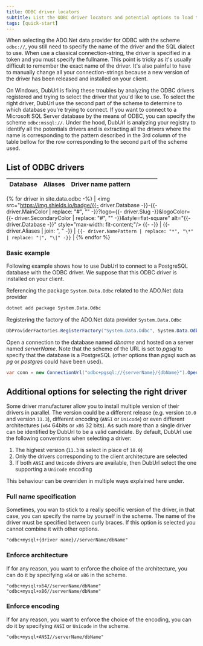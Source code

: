 ```yaml
---
title: ODBC driver locators
subtitle: List the ODBC driver locators and potential options to load them
tags: [quick-start]
---
```


When selecting the ADO.Net data provider for ODBC with the scheme `odbc://`, you still need to specify the name of the driver and the SQL dialect to use. When use a classical connection-string, the driver is specified in a token and you must specify the fullname. This point is tricky as it's usually difficult to remember the exact name of the driver. It's also painful to have to manually change all your connection-strings because a new version of the driver has been released and installed on your client.

On Windows, DubUrl is fixing these troubles by analyzing the ODBC drivers registered and trying to select the driver that you'd like to use. To select the right driver, DubUrl use the second part of the scheme to determine to which database you're trying to connect. If you want to connect to a Microsoft SQL Server database by the means of ODBC, you can specify the scheme `odbc:mssql://`. Under the hood, DubUrl is analyzing your registry to identify all the potentials drivers and is extracting all the drivers where the name is corresponding to the pattern described in the 3rd column of the table bellow for the row corresponding to the second part of the scheme used.

## List of ODBC drivers

| Database | Aliases | Driver name pattern | | | | |
|----------|---------|--------------------------------------|-|-|-|-|
{% for driver in site.data.odbc -%}
| <img src="https://img.shields.io/badge/{{- driver.Database -}}-{{- driver.MainColor | replace: "#", "" -}}?logo={{- driver.Slug -}}&logoColor={{- driver.SecondaryColor | replace: "#", "" -}}&style=flat-square" alt="{{- driver.Database -}}" style="max-width: fit-content;"/> {{- -}}
| {{- driver.Aliases | join: ", " -}}
| `{{- driver.NamePattern | replace: "*", "\*" | replace: "|", "\|" -}}`
|
{% endfor %}

### Basic example

Following example shows how to use DubUrl to connect to a PostgreSQL database with the ODBC driver. We suppose that this ODBC driver is installed on your client.

Referencing the package `System.Data.Odbc` related to the ADO.Net data provider

```bash
dotnet add package System.Data.Odbc
```

Registering the factory of the ADO.Net data provider `System.Data.Odbc`

```csharp
DbProviderFactories.RegisterFactory("System.Data.Odbc", System.Data.Odbc.OdbcFactory.Instance);
```

Open a connection to the database named *dbname* and hosted on a server named *serverName*. Note that the scheme of the URL is set to *pgsql* to specify that the database is a PostgreSQL (other options than *pgsql* such as *pg* or *postgres* could have been used).

```csharp
var conn = new ConnectionUrl("odbc+pgsql://{serverName}/{dbName}").Open();
```

## Additional options for selecting the right driver

Some driver manufacturer allow you to install multiple version of their drivers in parallel. The version could be a different release (e.g. version `10.0` and version `11.3`), different encoding (`ANSI` or `Unicode`) or even different architectures (`x64` 64bits or `x86` 32 bits). As such more than a single driver can be identified by DubUrl to be a valid candidate. By default, DubUrl use the following conventions when selecting a driver:

1. The highest version (`11.3` is select in place of `10.0`)
1. Only the drivers corresponding to the client architecture are selected
1. If both `ANSI` and `Unicode` drivers are available, then DubUrl select the one supporting a `Unicode` encoding

This behaviour can be overriden in multiple ways explained here under.

### Full name specification

Sometimes, you wan to stick to a really specific version of the driver, in that case, you can specify the name by yourself in the scheme. The name of the driver must be specified between curly braces. If this option is selected you cannot combine it with other options.

```text
"odbc+mysql+{driver name}//serverName/dbName"
```

### Enforce architecture

If for any reason, you want to enforce the choice of the architecture, you can do it by specifying `x64` or `x86` in the scheme. 

```text
"odbc+mysql+x64//serverName/dbName"
"odbc+mysql+x86//serverName/dbName"
```

### Enforce encoding

If for any reason, you want to enforce the choice of the encoding, you can do it by specifying `ANSI` or `Unicode` in the scheme. 

```text
"odbc+mysql+ANSI//serverName/dbName"
```